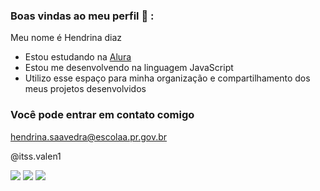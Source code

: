 ### Boas vindas ao meu perfil 💋 :

Meu nome é Hendrina diaz

- Estou estudando na [Alura](https://www.alura.com.br)
- Estou me desenvolvendo na linguagem JavaScript
- Utilizo esse espaço para minha organização e compartilhamento dos meus projetos desenvolvidos

### Você pode entrar em contato comigo 

hendrina.saavedra@escolaa.pr.gov.br

@itss.valen1

![](https://media.tenor.com/dutdoOw7PjsAAAAi/happy-cat.gif)
![](https://media1.tenor.com/m/HJ8Nxo6FkI0AAAAC/broncos-hello.gif)
![](https://media1.tenor.com/m/1HTrLTSaWrcAAAAC/ye.gif)



